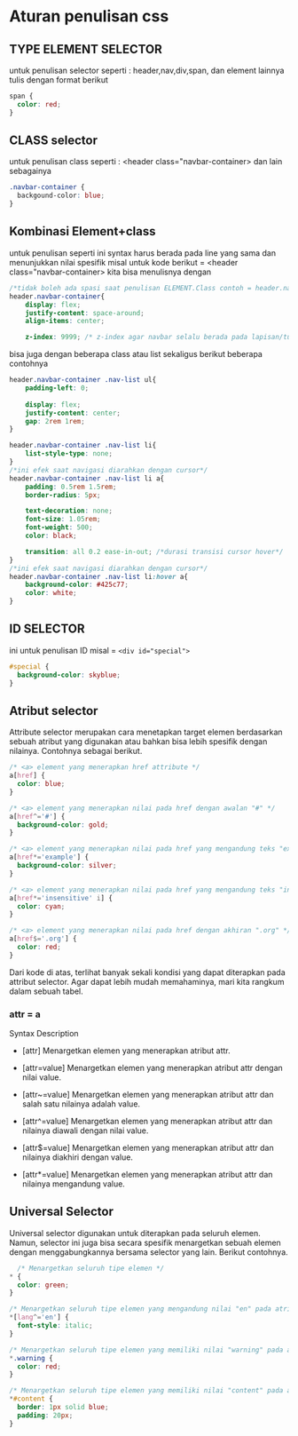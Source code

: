 # Aturan penulisan css

## TYPE ELEMENT SELECTOR
untuk penulisan selector seperti : header,nav,div,span, dan element lainnya
tulis dengan format berikut
```CSS
span {
  color: red;
}
```

## CLASS selector
untuk penulisan class seperti : <header class="navbar-container> dan lain sebagainya
```CSS
.navbar-container {
  backgound-color: blue;
}
```

## Kombinasi Element+class
untuk penulisan seperti ini syntax harus berada pada line yang sama dan menunjukkan nilai spesifik 
misal untuk kode berikut =  <header class="navbar-container>
kita bisa menulisnya dengan
```CSS
/*tidak boleh ada spasi saat penulisan ELEMENT.Class contoh = header.navbar-container*/
header.navbar-container{
    display: flex;
    justify-content: space-around;
    align-items: center;

    z-index: 9999; /* z-index agar navbar selalu berada pada lapisan/tumpukan teratas*/
```
bisa juga dengan beberapa class atau list sekaligus berikut beberapa contohnya
```CSS
header.navbar-container .nav-list ul{
    padding-left: 0;
    
    display: flex;
    justify-content: center;
    gap: 2rem 1rem;
}

header.navbar-container .nav-list li{
    list-style-type: none;
}
/*ini efek saat navigasi diarahkan dengan cursor*/
header.navbar-container .nav-list li a{
    padding: 0.5rem 1.5rem;
    border-radius: 5px;

    text-decoration: none;
    font-size: 1.05rem;
    font-weight: 500;
    color: black;

    transition: all 0.2 ease-in-out; /*durasi transisi cursor hover*/
}
/*ini efek saat navigasi diarahkan dengan cursor*/
header.navbar-container .nav-list li:hover a{
    background-color: #425c77;
    color: white;
}
```
## ID SELECTOR
ini untuk penulisan ID misal = ```<div id="special"> ```
```CSS
#special {
  background-color: skyblue;
}
```

## Atribut selector
Attribute selector merupakan cara menetapkan target elemen berdasarkan sebuah atribut yang digunakan atau bahkan bisa lebih spesifik dengan nilainya. Contohnya sebagai berikut.
```CSS
/* <a> element yang menerapkan href attribute */
a[href] {
  color: blue;
}

/* <a> element yang menerapkan nilai pada href dengan awalan "#" */
a[href^='#'] {
  background-color: gold;
}

/* <a> element yang menerapkan nilai pada href yang mengandung teks "example" */
a[href*='example'] {
  background-color: silver;
}

/* <a> element yang menerapkan nilai pada href yang mengandung teks "insensitive" tidak mementingkan huruf kapital*/
a[href*='insensitive' i] {
  color: cyan;
}

/* <a> element yang menerapkan nilai pada href dengan akhiran ".org" */
a[href$='.org'] {
  color: red;
}
```
Dari kode di atas, terlihat banyak sekali kondisi yang dapat diterapkan pada attribut selector. Agar dapat lebih mudah memahaminya, mari kita rangkum dalam sebuah tabel.<br>
### attr = a <br> 
Syntax	Description
- [attr] Menargetkan elemen yang menerapkan atribut attr.

- [attr=value] Menargetkan elemen yang menerapkan atribut attr dengan nilai value.

- [attr~=value] Menargetkan elemen yang menerapkan atribut attr dan salah satu nilainya adalah value.

- [attr^=value] Menargetkan elemen yang menerapkan atribut attr dan nilainya diawali dengan nilai value.

- [attr$=value] Menargetkan elemen yang menerapkan atribut attr dan nilainya diakhiri dengan value.

- [attr*=value] Menargetkan elemen yang menerapkan atribut attr dan nilainya mengandung value.

## Universal Selector
Universal selector digunakan untuk diterapkan pada seluruh elemen. Namun, selector ini juga bisa secara spesifik menargetkan sebuah elemen dengan menggabungkannya bersama selector yang lain. Berikut contohnya.
```CSS
  /* Menargetkan seluruh tipe elemen */
* {
  color: green;
}

/* Menargetkan seluruh tipe elemen yang mengandung nilai "en" pada atribut lang */
*[lang^='en'] {
  font-style: italic;
}

/* Menargetkan seluruh tipe elemen yang memiliki nilai "warning" pada atribut class */
*.warning {
  color: red;
}

/* Menargetkan seluruh tipe elemen yang memiliki nilai "content" pada atribut id */
*#content {
  border: 1px solid blue;
  padding: 20px;
}
```
